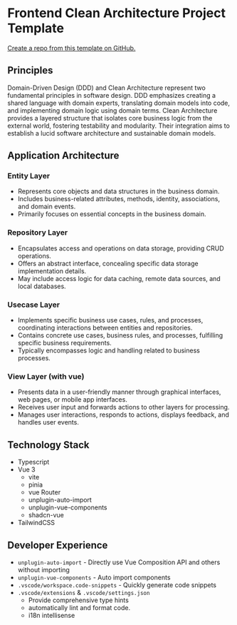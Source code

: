 # Frontend Clean Architecture Project Template

[Create a repo from this template on GitHub.](https://github.com/copofe/frontend-clean-architecture/generate)

## Principles

Domain-Driven Design (DDD) and Clean Architecture represent two fundamental principles in software design. DDD emphasizes creating a shared language with domain experts, translating domain models into code, and implementing domain logic using domain terms. Clean Architecture provides a layered structure that isolates core business logic from the external world, fostering testability and modularity. Their integration aims to establish a lucid software architecture and sustainable domain models.

## Application Architecture

### Entity Layer

- Represents core objects and data structures in the business domain.
- Includes business-related attributes, methods, identity, associations, and domain events.
- Primarily focuses on essential concepts in the business domain.

### Repository Layer

- Encapsulates access and operations on data storage, providing CRUD operations.
- Offers an abstract interface, concealing specific data storage implementation details.
- May include access logic for data caching, remote data sources, and local databases.

### Usecase Layer

- Implements specific business use cases, rules, and processes, coordinating interactions between entities and repositories.
- Contains concrete use cases, business rules, and processes, fulfilling specific business requirements.
- Typically encompasses logic and handling related to business processes.

### View Layer (with vue)

- Presents data in a user-friendly manner through graphical interfaces, web pages, or mobile app interfaces.
- Receives user input and forwards actions to other layers for processing.
- Manages user interactions, responds to actions, displays feedback, and handles user events.

## Technology Stack

- Typescript
- Vue 3
  - vite
  - pinia
  - vue Router
  - unplugin-auto-import
  - unplugin-vue-components
  - shadcn-vue
- TailwindCSS

## Developer Experience

- `unplugin-auto-import` - Directly use Vue Composition API and others without importing
- `unplugin-vue-components` - Auto import components
- `.vscode/workspace.code-snippets` - Quickly generate code snippets
- `.vscode/extensions` & `.vscode/settings.json`
  - Provide comprehensive type hints
  - automatically lint and format code.
  - i18n intellisense
